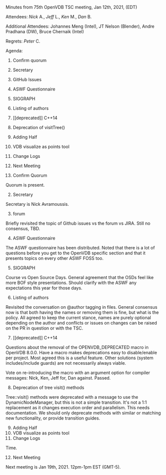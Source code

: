 Minutes from 75th OpenVDB TSC meeting, Jan 12th, 2021, (EDT)

Attendees: *Nick* A., *Jeff* L., *Ken* M., *Dan* B.

Additional Attendees: Johannes Meng (Intel), JT Nelson (Blender),
Andre Pradhana (DW), Bruce Chernaik (Intel)

Regrets: *Peter* C.

Agenda:

1) Confirm quorum
2) Secretary
3) GitHub Issues
4) ASWF Questionnaire
5) SIGGRAPH
6) Listing of authors
7) [[deprecated]] C++14
8) Deprecation of visitTree()
9) Adding Half
10) VDB visualize as points tool
11) Change Logs
12) Next Meeting


1) Confirm Quorum

Quorum is present.

2) Secretary

Secretary is Nick Avramoussis.

3) forum

Briefly revisited the topic of Github issues vs the forum vs JIRA. Still no
consensus, TBD.

4) ASWF Questionnaire

The ASWF questionnaire has been distributed. Noted that there is a lot of
questions before you get to the OpenVDB specific section and that it
presents topics on every other ASWF FOSS too.

5) SIGGRAPH

Course vs Open Source Days. General agreement that the OSDs feel like more BOF
style presentations. Should clarify with the ASWF any expectations this year
for those days.

6) Listing of authors

Revisited the conversation on @author tagging in files. General consensus now
is that both having the names or removing them is fine, but what is the policy.
All agreed to keep the current stance, names are purely optional depending on
the author and conflicts or issues on changes can be raised on the PR in
question or with the TSC.

7) [[deprecated]] C++14

Questions about the removal of the OPENVDB_DEPRECATED macro in OpenVDB 8.0.0.
Have a macro makes deprecations easy to disable/enable per project. Most
agreed this is a useful feature. Other solutions (system includes/include
guards) are not necessarily always viable.

Vote on re-introducing the macro with an argument option for compiler
messages: Nick, Ken, Jeff for, Dan against. Passed.

8) Deprecation of tree visit() methods

Tree::visit() methods were deprecated with a message to use the
DynamicNodeManager, but this is not a simple transition. It's not a 1:1
replacement as it changes execution order and parallelism. This needs
documentation. We should only deprecate methods with similar or matching
new functionality, or provide transition guides.

9) Adding Half
10) VDB visualize as points tool
11) Change Logs

Time.

12) Next Meeting

Next meeting is Jan 19th, 2021. 12pm-1pm EST (GMT-5).
